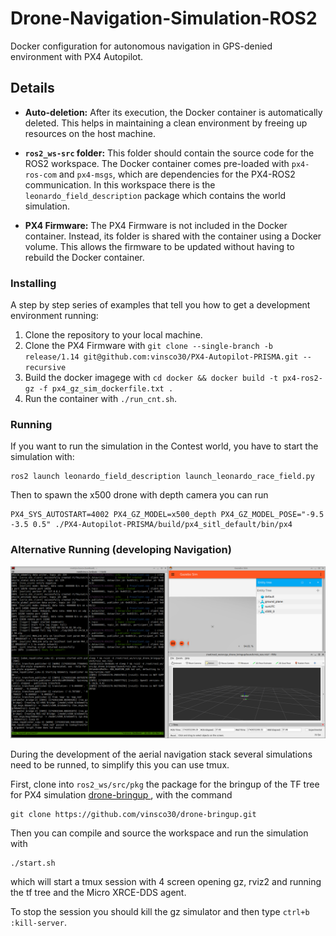 # Drone-Navigation-Simulation-ROS2
Docker configuration for autonomous navigation in GPS-denied environment with PX4 Autopilot.

## Details

- **Auto-deletion:** After its execution, the Docker container is automatically deleted. This helps in maintaining a clean environment by freeing up resources on the host machine.

- **`ros2_ws-src` folder:** This folder should contain the source code for the ROS2 workspace. The Docker container comes pre-loaded with `px4-ros-com` and `px4-msgs`, which are dependencies for the PX4-ROS2 communication. In this workspace there is the `leonardo_field_description` package which contains the world simulation.

- **PX4 Firmware:** The PX4 Firmware is not included in the Docker container. Instead, its folder is shared with the container using a Docker volume. This allows the firmware to be updated without having to rebuild the Docker container.


### Installing

A step by step series of examples that tell you how to get a development environment running:

1. Clone the repository to your local machine.
3. Clone the PX4 Firmware with `git clone --single-branch -b release/1.14 git@github.com:vinsco30/PX4-Autopilot-PRISMA.git --recursive`
4. Build the docker imagege with `cd docker && docker build -t px4-ros2-gz -f px4_gz_sim_dockerfile.txt .`
5. Run the container with `./run_cnt.sh`.

### Running

If you want to run the simulation in the Contest world, you have to start the simulation with:

    ros2 launch leonardo_field_description launch_leonardo_race_field.py 

Then to spawn the x500 drone with depth camera you can run

    PX4_SYS_AUTOSTART=4002 PX4_GZ_MODEL=x500_depth PX4_GZ_MODEL_POSE="-9.5 -3.5 0.5" ./PX4-Autopilot-PRISMA/build/px4_sitl_default/bin/px4 

### Alternative Running (developing Navigation)

![Simulation setup with TMUX](/docker/simulation_complete.png)

During the development of the aerial navigation stack several simulations need to be runned, to simplify this you can use tmux.

First, clone into `ros2_ws/src/pkg` the package for the bringup of the TF tree for PX4 simulation [drone-bringup ](https://github.com/vinsco30/drone-bringup), with the command

    git clone https://github.com/vinsco30/drone-bringup.git

Then you can compile and source the workspace and run the simulation with

    ./start.sh

which will start a tmux session with 4 screen opening gz, rviz2 and running the tf tree and the Micro XRCE-DDS agent.

To stop the session you should kill the gz simulator and then type `ctrl+b :kill-server`.

